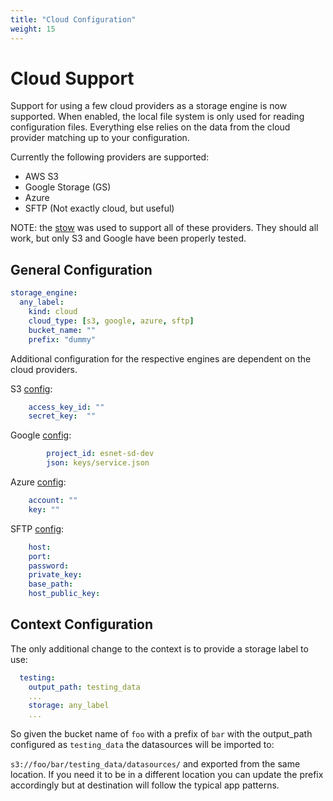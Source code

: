 ```yaml
---
title: "Cloud Configuration"
weight: 15
---
```


# Cloud Support

Support for using a few cloud providers as a storage engine is now supported.  When enabled, the local file system is only used for reading configuration files.  Everything else relies on the data from the cloud provider matching up to your configuration.

Currently the following providers are supported:

  - AWS S3
  - Google Storage (GS)
  - Azure
  - SFTP (Not exactly cloud, but useful)

NOTE:  the [stow](https://github.com/graymeta/stow) was used to support all of these providers.  They should all work, but only S3 and Google have been properly tested.

## General Configuration

```yaml
storage_engine:
  any_label:
    kind: cloud
    cloud_type: [s3, google, azure, sftp]
    bucket_name: ""
    prefix: "dummy"
```

Additional configuration for the respective engines are dependent on the cloud providers.

S3 [config](https://github.com/graymeta/stow/blob/master/s3/config.go):
```yaml 
    access_key_id: ""
    secret_key:  ""
```

Google [config](https://github.com/graymeta/stow/blob/master/google/config.go):

```yaml 
        project_id: esnet-sd-dev
        json: keys/service.json
```

Azure [config](https://github.com/graymeta/stow/blob/master/azure/config.go):

```yaml 
    account: ""
    key: ""
```

SFTP [config](https://github.com/graymeta/stow/blob/master/sftp/config.go):

```yaml 
    host:
    port:
    password:
    private_key:
    base_path:
    host_public_key:

```

## Context Configuration

The only additional change to the context is to provide a storage label to use:

```yaml 
  testing:
    output_path: testing_data
    ...
    storage: any_label
    ...
```

So given the bucket name of `foo` with a prefix of `bar` with the output_path configured as `testing_data` the datasources will be imported to:

`s3://foo/bar/testing_data/datasources/` and exported from the same location.  If you need it to be in a different location you can update the prefix accordingly but at destination will follow the typical app patterns.